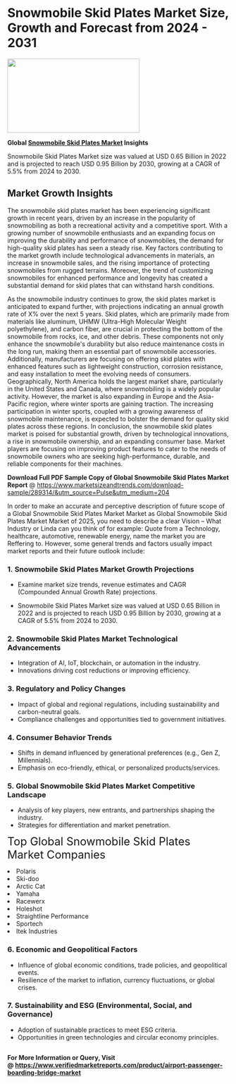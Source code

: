 <H1>Snowmobile Skid Plates Market Size, Growth and Forecast from 2024 - 2031</H1><img class="aligncenter size-medium wp-image-584254" src="https://thirdeyenews.in/wp-content/uploads/2024/09/Global-Market-Research-300x168.jpeg" alt="" width="300" height="168" /><p><strong>Global&nbsp;<a href="https://www.marketsizeandtrends.com/download-sample/289314/&amp;utm_source=Pulse&amp;utm_medium=204">Snowmobile Skid Plates Market</a> Insights</strong></p><p>Snowmobile Skid Plates Market size was valued at USD 0.65 Billion in 2022 and is projected to reach USD 0.95 Billion by 2030, growing at a CAGR of 5.5% from 2024 to 2030.</p><p><h2>Market Growth Insights</h2> <p>The snowmobile skid plates market has been experiencing significant growth in recent years, driven by an increase in the popularity of snowmobiling as both a recreational activity and a competitive sport. With a growing number of snowmobile enthusiasts and an expanding focus on improving the durability and performance of snowmobiles, the demand for high-quality skid plates has seen a steady rise. Key factors contributing to the market growth include technological advancements in materials, an increase in snowmobile sales, and the rising importance of protecting snowmobiles from rugged terrains. Moreover, the trend of customizing snowmobiles for enhanced performance and longevity has created a substantial demand for skid plates that can withstand harsh conditions. </p> <p>As the snowmobile industry continues to grow, the skid plates market is anticipated to expand further, with projections indicating an annual growth rate of X% over the next 5 years. Skid plates, which are primarily made from materials like aluminum, UHMW (Ultra-High Molecular Weight polyethylene), and carbon fiber, are crucial in protecting the bottom of the snowmobile from rocks, ice, and other debris. These components not only enhance the snowmobile's durability but also reduce maintenance costs in the long run, making them an essential part of snowmobile accessories. Additionally, manufacturers are focusing on offering skid plates with enhanced features such as lightweight construction, corrosion resistance, and easy installation to meet the evolving needs of consumers. Geographically, North America holds the largest market share, particularly in the United States and Canada, where snowmobiling is a widely popular activity. However, the market is also expanding in Europe and the Asia-Pacific region, where winter sports are gaining traction. The increasing participation in winter sports, coupled with a growing awareness of snowmobile maintenance, is expected to bolster the demand for quality skid plates across these regions. In conclusion, the snowmobile skid plates market is poised for substantial growth, driven by technological innovations, a rise in snowmobile ownership, and an expanding consumer base. Market players are focusing on improving product features to cater to the needs of snowmobile owners who are seeking high-performance, durable, and reliable components for their machines. </p><p><span class=""><strong>Download Full PDF Sample Copy of Global Snowmobile Skid Plates Market Report</strong> @ <a href="https://www.marketsizeandtrends.com/download-sample/289314/&amp;utm_source=Pulse&amp;utm_medium=204" target="_blank">https://www.marketsizeandtrends.com/download-sample/289314/&amp;utm_source=Pulse&amp;utm_medium=204</a></span></p><p>In order to make an accurate and perceptive description of future scope of a Global&nbsp;Snowmobile Skid Plates Market Market as Global&nbsp;Snowmobile Skid Plates Market Market of 2025, you need to describe a clear Vision &ndash; What Industry or Linda can you think of for example: Quote from a Technology, healthcare, automotive, renewable energy, name the market you are Reffering to. However, some general trends and factors usually impact market reports and their future outlook include:</p><h3>1.&nbsp;<strong>Snowmobile Skid Plates Market Growth Projections</strong></h3><ul><li>Examine market size trends, revenue estimates and CAGR (Compounded Annual Growth Rate) projections.</li><li><p>Snowmobile Skid Plates Market size was valued at USD 0.65 Billion in 2022 and is projected to reach USD 0.95 Billion by 2030, growing at a CAGR of 5.5% from 2024 to 2030.</p></li></ul><h3>2.&nbsp;<strong>Snowmobile Skid Plates Market Technological Advancements</strong></h3><ul><li>Integration of AI, IoT, blockchain, or automation in the industry.</li><li>Innovations driving cost reductions or improving efficiency.</li></ul><h3>3.&nbsp;<strong>Regulatory and Policy Changes</strong></h3><ul><li>Impact of global and regional regulations, including sustainability and carbon-neutral goals.</li><li>Compliance challenges and opportunities tied to government initiatives.</li></ul><h3>4.&nbsp;<strong>Consumer Behavior Trends</strong></h3><ul><li>Shifts in demand influenced by generational preferences (e.g., Gen Z, Millennials).</li><li>Emphasis on eco-friendly, ethical, or personalized products/services.</li></ul><h3>5.&nbsp;<strong>Global Snowmobile Skid Plates Market Competitive Landscape</strong></h3><ul><li>Analysis of key players, new entrants, and partnerships shaping the industry.</li><li>Strategies for differentiation and market penetration.</li></ul><p data-pm-slice="1 1 []"><span style="color: inherit; font-family: inherit; font-size: 25px;">Top Global Snowmobile Skid Plates Market Companies</span></p><div class="" data-test-id=""><p><li>Polaris</li><li> Ski-doo</li><li> Arctic Cat</li><li> Yamaha</li><li> Racewerx</li><li> Holeshot</li><li> Straightline Performance</li><li> Sportech</li><li> Itek Industries</li></p></div><h3>6.&nbsp;<strong>Economic and Geopolitical Factors</strong></h3><ul><li>Influence of global economic conditions, trade policies, and geopolitical events.</li><li>Resilience of the market to inflation, currency fluctuations, or global crises.</li></ul><h3>7.&nbsp;<strong>Sustainability and ESG (Environmental, Social, and Governance)</strong></h3><ul><li>Adoption of sustainable practices to meet ESG criteria.</li><li>Opportunities in green technologies and circular economy principles.</li></ul><h2><strong style="font-size: 14px;">For More Information or Query, Visit @&nbsp;</strong><a style="background-color: #ffffff; font-size: 14px;" href="https://www.marketsizeandtrends.com/report/snowmobile-skid-plates-market/" target="_blank">https://www.verifiedmarketreports.com/product/airport-passenger-boarding-bridge-market</a></h2>
